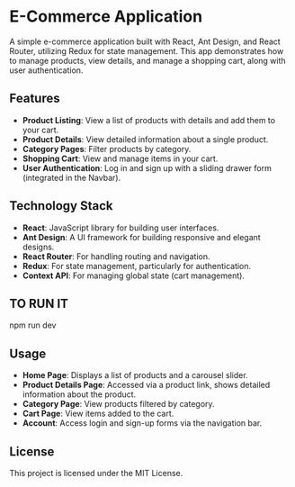 
# E-Commerce Application

A simple e-commerce application built with React, Ant Design, and React Router, utilizing Redux for state management. This app demonstrates how to manage products, view details, and manage a shopping cart, along with user authentication.

## Features

- **Product Listing**: View a list of products with details and add them to your cart.
- **Product Details**: View detailed information about a single product.
- **Category Pages**: Filter products by category.
- **Shopping Cart**: View and manage items in your cart.
- **User Authentication**: Log in and sign up with a sliding drawer form (integrated in the Navbar).

## Technology Stack

- **React**: JavaScript library for building user interfaces.
- **Ant Design**: A UI framework for building responsive and elegant designs.
- **React Router**: For handling routing and navigation.
- **Redux**: For state management, particularly for authentication.
- **Context API**: For managing global state (cart management).

## TO RUN IT
   
   npm run dev

## Usage

- **Home Page**: Displays a list of products and a carousel slider.
- **Product Details Page**: Accessed via a product link, shows detailed information about the product.
- **Category Page**: View products filtered by category.
- **Cart Page**: View items added to the cart.
- **Account**: Access login and sign-up forms via the navigation bar.

## License

This project is licensed under the MIT License. 



